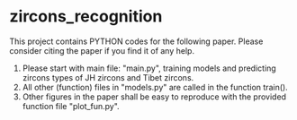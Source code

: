 # zircons_recognition

This project contains PYTHON codes for the following paper. Please consider citing the paper if you find it of any help.
1. Please start with main file: "main.py", training models and predicting zircons types of JH zircons and Tibet zircons.
2. All other (function) files in "models.py" are called in the function train().
3. Other figures in the paper shall be easy to reproduce with the provided function file "plot_fun.py".

